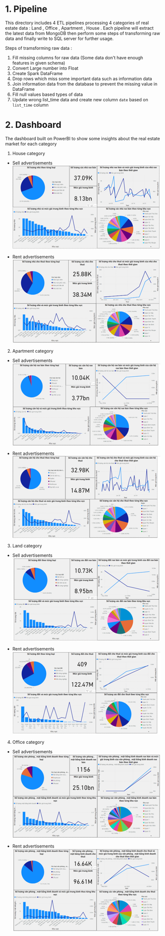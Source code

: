 # 1. Pipeline
This directory includes 4 ETL pipelines processing 4 categories of real estate data : Land , Office , Apartment , House . Each pipeline will extract the latest data from MongoDB then perform some steps of transforming raw data and finally write to SQL server for further usage.

Steps of tramsforming raw data : 
1. Fill missing columns for raw data (Some data don't have enough features in given schema)
2. Convert Large number into Float 
3. Create Spark DataFrame
4. Drop rows which miss some important data such as information data
5. Join information data from the database to prevent the missing value in DataFrame
6. Fill null values based types of data
7. Update wrong list_time data and create new column `date` based on `list_time` column 

# 2. Dashboard 
The dashboard built on PowerBI to show some insights about the real estate market for each category

1. House category
- Sell advertisements
![House_sell](../PowerBI/img/sell_house.png)

- Rent advertisements
![House_rent](../PowerBI/img/rent_house.png)

2. Apartment category
- Sell advertisements
![Apartment_sell](../PowerBI/img/sell_apartment.png)

- Rent advertisements
![Apartment_rent](../PowerBI/img/rent_apartment.png)
3. Land category
- Sell advertisements
![Land_sell](../PowerBI/img/sell_land.png)

- Rent advertisements
![Land_rent](../PowerBI/img/rent_land.png)
4. Office category
- Sell advertisements
![Office_sell](../PowerBI/img/sell_office.png)

- Rent advertisements
![Office_rent](../PowerBI/img/rent_office.png)